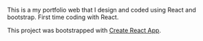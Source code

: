 
This is a my portfolio web that I design and coded using React and bootstrap. First time coding with React.


This project was bootstrapped with [Create React App](https://github.com/facebook/create-react-app).





